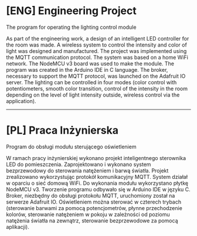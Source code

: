 # [ENG] Engineering Project
The program for operating the lighting control module


As part of the engineering work, a design of an intelligent LED controller for the room was made. A wireless system to control the intensity and color of light was designed and manufactured. The project was implemented using the MQTT communication protocol. The system was based on a home WiFi network. The NodeMCU v3 board was used to make the module.
The program was created in the Arduino IDE in C language. The broker, necessary to support the MQTT protocol, was launched on the Adafruit IO server. The lighting can be controlled in four modes (color control with potentiometers, smooth color transition, control of the intensity in the room depending on the level of light intensity outside, wireless control via the application).

_______________________________________________________________________________________________________________________________________________________________________

# [PL] Praca Inżynierska
Program do obsługi modułu sterującego oświetleniem


W ramach pracy inżynierskiej wykonano projekt inteligentnego sterownika LED do pomieszczenia. Zaprojektowano i wykonano system bezprzewodowy do sterowania natężeniem i barwą światła. Projekt zrealizowano wykorzystując protokół komunikacyjny MQTT. System działał w oparciu o sieć domową WiFi. Do wykonania modułu wykorzystano płytkę NodeMCU v3. 
Tworzenie programu odbywało się w Arduino IDE w języku C. Broker, niezbędny do obsługi protokołu MQTT, uruchomiony został na serwerze Adafruit IO. Oświetleniem można sterować w czterech trybach (sterowanie barwami za pomocą potencjometrów, płynne przechodzenie kolorów, sterowanie natężeniem w pokoju w zależności od poziomu natężenia światła na zewnątrz, sterowanie bezprzewodowe za pomocą aplikacji).
